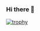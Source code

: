 ### Hi there 👋

[![trophy](https://github-profile-trophy.vercel.app/?username=ZhuJD-China&title=Star,Follower,Commit,Repo,Issue)](https://github.com/ryo-ma/github-profile-trophy)
<!--
**ZhuJD-China/ZhuJD-China** is a ✨ _special_ ✨ repository because its `README.md` (this file) appears on your GitHub profile.

Here are some ideas to get you started:

- 🔭 I’m currently working on ...
- 🌱 I’m currently learning ...
- 👯 I’m looking to collaborate on ...
- 🤔 I’m looking for help with ...
- 💬 Ask me about ...
- 📫 How to reach me: ...
- 😄 Pronouns: ...
- ⚡ Fun fact: ...
-->
